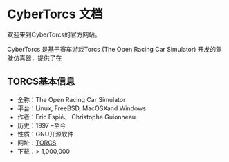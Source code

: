 # CyberTorcs 文档

欢迎来到CyberTorcs的官方网站。

CyberTorcs 是基于赛车游戏Torcs (The Open Racing Car Simulator) 开发的驾驶仿真器，提供了在

## TORCS基本信息

- 全称：The Open Racing Car Simulator
- 平台：Linux, FreeBSD, MacOSXand Windows
- 作者：Eric Espié、 Christophe Guionneau
- 历史：1997 –至今
- 性质：GNU开源软件
- 网址：[TORCS](www.torcs.org)
- 下载：> 1,000,000


